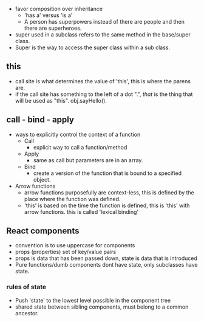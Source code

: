 - favor composition over inheritance
  - 'has a' versus 'is a'
  - A person has superpowers instead of there are people and then there are superheroes.
- super used in a subclass refers to the same method in the base/super class.
- Super is the way to access the super class within a sub class.

## this
  - call site is what determines the value of 'this', this is where the parens are.
  - if the call site has something to the left of a dot ".", _that_ is the thing that will be used as "this". obj.sayHello(). 
## call - bind - apply 
- ways to explicitly control the context of a function
  - Call
    - explicit way to call a function/method
  - Apply
    - same as call but parameters are in an array. 
  - Bind
    - create a version of the function that is bound to a specified object.
- Arrow functions
  - arrow functions purposefully are context-less, this is defined by the place where the function was defined. 
  - 'this' is based on the time the function is defined, this is 'this' with arrow functions. this is called 'lexical binding'

## React components
  - convention is to use uppercase for components
  - props (properties) set of key/value pairs
  - props is data that has been passed down, state is data that is introduced
  - Pure functions/dumb components dont have state, only subclasses have state.
  ### rules of state
  - Push 'state' to the lowest level possible in the component tree
  - shared state between sibling components, must belong to a common ancestor. 
  